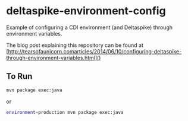 deltaspike-environment-config
=============================

Example of configuring a CDI environment (and Deltaspike) through environment variables.

The blog post explaining this repository can be found at [http://tearsofaunicorn.comarticles/2014/06/10/configuring-deltaspike-through-environment-variables.html]()

To Run
------
```sh
mvn package exec:java
```

or

```sh
environment=production mvn package exec:java
```
